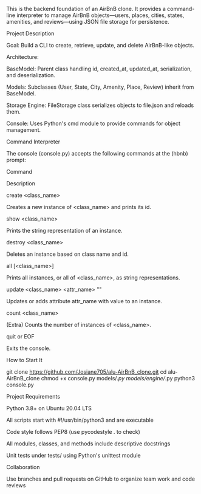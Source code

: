 This is the backend foundation of an AirBnB clone. It provides a command-line interpreter to manage AirBnB objects—users, places, cities, states, amenities, and reviews—using JSON file storage for persistence.

Project Description

Goal: Build a CLI to create, retrieve, update, and delete AirBnB-like objects.

Architecture:

BaseModel: Parent class handling id, created_at, updated_at, serialization, and deserialization.

Models: Subclasses (User, State, City, Amenity, Place, Review) inherit from BaseModel.

Storage Engine: FileStorage class serializes objects to file.json and reloads them.

Console: Uses Python's cmd module to provide commands for object management.

Command Interpreter

The console (console.py) accepts the following commands at the (hbnb) prompt:

Command

Description

create <class_name>

Creates a new instance of <class_name> and prints its id.

show <class_name> <id>

Prints the string representation of an instance.

destroy <class_name> <id>

Deletes an instance based on class name and id.

all [<class_name>]

Prints all instances, or all of <class_name>, as string representations.

update <class_name> <id> <attr_name> "<value>"

Updates or adds attribute attr_name with value to an instance.

count <class_name>

(Extra) Counts the number of instances of <class_name>.

quit or EOF

Exits the console.

How to Start It

git clone https://github.com/Josiane705/alu-AirBnB_clone.git
cd alu-AirBnB_clone
chmod +x console.py models/*.py models/engine/*.py
python3 console.py

Project Requirements

Python 3.8+ on Ubuntu 20.04 LTS

All scripts start with #!/usr/bin/python3 and are executable

Code style follows PEP8 (use pycodestyle . to check)

All modules, classes, and methods include descriptive docstrings

Unit tests under tests/ using Python's unittest module

Collaboration

Use branches and pull requests on GitHub to organize team work and code reviews
